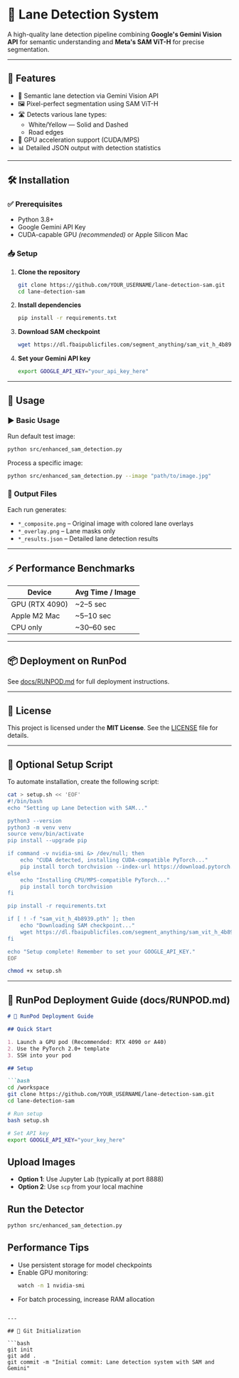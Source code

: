 # 🚦 Lane Detection System

A high-quality lane detection pipeline combining **Google's Gemini Vision API** for semantic understanding and **Meta's SAM ViT-H** for precise segmentation.

---

## 🔧 Features

- 🎯 Semantic lane detection via Gemini Vision API  
- 🖼️ Pixel-perfect segmentation using SAM ViT-H  
- 🛣️ Detects various lane types:
  - White/Yellow — Solid and Dashed  
  - Road edges  
- 🚀 GPU acceleration support (CUDA/MPS)  
- 📊 Detailed JSON output with detection statistics  

---

## 🛠️ Installation

### ✅ Prerequisites

- Python 3.8+  
- Google Gemini API Key  
- CUDA-capable GPU *(recommended)* or Apple Silicon Mac  

### 📥 Setup

1. **Clone the repository**
   ```bash
   git clone https://github.com/YOUR_USERNAME/lane-detection-sam.git
   cd lane-detection-sam
   ```

2. **Install dependencies**
   ```bash
   pip install -r requirements.txt
   ```

3. **Download SAM checkpoint**
   ```bash
   wget https://dl.fbaipublicfiles.com/segment_anything/sam_vit_h_4b8939.pth
   ```

4. **Set your Gemini API key**
   ```bash
   export GOOGLE_API_KEY="your_api_key_here"
   ```

---

## 🚀 Usage

### ▶️ Basic Usage

Run default test image:
```bash
python src/enhanced_sam_detection.py
```

Process a specific image:
```bash
python src/enhanced_sam_detection.py --image "path/to/image.jpg"
```

### 📝 Output Files

Each run generates:

- `*_composite.png` – Original image with colored lane overlays  
- `*_overlay.png` – Lane masks only  
- `*_results.json` – Detailed lane detection results  

---

## ⚡ Performance Benchmarks

| Device         | Avg Time / Image |
|----------------|------------------|
| GPU (RTX 4090) | ~2–5 sec         |
| Apple M2 Mac   | ~5–10 sec        |
| CPU only       | ~30–60 sec       |

---

## 📦 Deployment on RunPod

See [docs/RUNPOD.md](docs/RUNPOD.md) for full deployment instructions.

---

## 📜 License

This project is licensed under the **MIT License**. See the [LICENSE](LICENSE) file for details.

---

## 🔄 Optional Setup Script

To automate installation, create the following script:

```bash
cat > setup.sh << 'EOF'
#!/bin/bash
echo "Setting up Lane Detection with SAM..."

python3 --version
python3 -m venv venv
source venv/bin/activate
pip install --upgrade pip

if command -v nvidia-smi &> /dev/null; then
    echo "CUDA detected, installing CUDA-compatible PyTorch..."
    pip install torch torchvision --index-url https://download.pytorch.org/whl/cu118
else
    echo "Installing CPU/MPS-compatible PyTorch..."
    pip install torch torchvision
fi

pip install -r requirements.txt

if [ ! -f "sam_vit_h_4b8939.pth" ]; then
    echo "Downloading SAM checkpoint..."
    wget https://dl.fbaipublicfiles.com/segment_anything/sam_vit_h_4b8939.pth
fi

echo "Setup complete! Remember to set your GOOGLE_API_KEY."
EOF

chmod +x setup.sh
```

---

## 📁 RunPod Deployment Guide (docs/RUNPOD.md)

```markdown
# 🚀 RunPod Deployment Guide

## Quick Start

1. Launch a GPU pod (Recommended: RTX 4090 or A40)  
2. Use the PyTorch 2.0+ template  
3. SSH into your pod  

## Setup

```bash
cd /workspace
git clone https://github.com/YOUR_USERNAME/lane-detection-sam.git
cd lane-detection-sam

# Run setup
bash setup.sh

# Set API key
export GOOGLE_API_KEY="your_key_here"
```

## Upload Images

- **Option 1**: Use Jupyter Lab (typically at port 8888)  
- **Option 2**: Use `scp` from your local machine  

## Run the Detector

```bash
python src/enhanced_sam_detection.py
```

## Performance Tips

- Use persistent storage for model checkpoints  
- Enable GPU monitoring:
  ```bash
  watch -n 1 nvidia-smi
  ```
- For batch processing, increase RAM allocation
```

---

## 🧰 Git Initialization

```bash
git init
git add .
git commit -m "Initial commit: Lane detection system with SAM and Gemini"
```